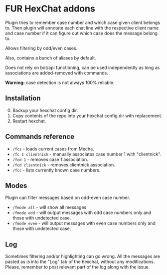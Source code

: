 # FUR HexChat addons

Plugin tries to remember case number and which case given client belongs to. Then plugin will annotate each chat line with the respective client name and case number if it can figure out which case does the message belong to.

Allows filtering by odd/even cases.

Also, contains a bunch of aliases by default.

Does not rely on bot/api functioning, can be used independently as long as associations are added-removed with commands.

**Warning:** case detection is not always 100% reliable.

## Installation

0. Backup your hexchat config dir.
0. Copy contents of the repo into your hexchat config dir with replacement.
0. Restart hexchat. 

## Commands reference

* `/fcs` - loads current cases from Mecha.
* `/fc 1 clientnick` - manually associates case number 1 with "clientnick".
* `/fcd 1` - removes case 1 association.
* `/fcd clientnick` - removes clientnick association.
* `/fcc` - lists currently known case numbers.

## Modes

Plugin can filter messages based on odd-even case number.

* `/fmode all` - will show all messages.
* `/fmode odd` - will output messages with odd case numbers only and those with undetected case.
* `/fmode even` - will output messages with even case numbers only and those with undetected case.

## Log

Sometimes filtering and/or highlighting can go wrong. All the messages are pasted as is into the "Log" tab of the hexchat, without any modifications. Please, remember to post relevant part of the log along with the issue.
